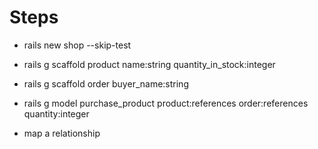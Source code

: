 # Steps

* rails new shop --skip-test

* rails g scaffold product name:string quantity_in_stock:integer

* rails g scaffold order buyer_name:string

* rails g model purchase_product product:references order:references quantity:integer

* map a relationship